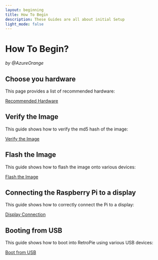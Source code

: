 ```yaml
---
layout: beginning
title: How To Begin
description: These Guides are all about initial Setup
light_mode: false
---
```


# How To Begin?  
_by @AzureOrange_

## Choose you hardware
This page provides a list of recommended hardware:

[Recommended Hardware](https://azureorange404.github.io/DangerousWiki/docs/hardware/hardware/)

## Verify the Image
This guide shows how to verify the md5 hash of the image:

[Verify the Image](/beginning/verify.md)

## Flash the Image
This guide shows how to flash the image onto various devices:

[Flash the Image](/beginning/flash.md)

## Connecting the Raspberry Pi to a display
This guide shows how to correctly connect the Pi to a display:

[Display Connection](/beginning/display.md)

## Booting from USB
This guide shows how to boot into RetroPie using various USB devices:

[Boot from USB](/beginning/boot.md)
